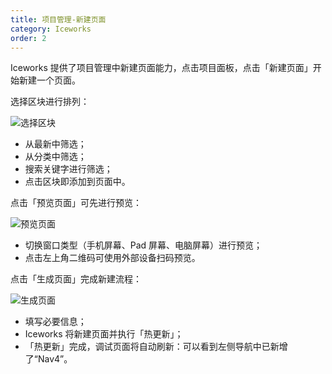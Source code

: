 ```yaml
---
title: 项目管理-新建页面
category: Iceworks
order: 2
---
```


Iceworks 提供了项目管理中新建页面能力，点击项目面板，点击「新建页面」开始新建一个页面。

选择区块进行排列：

![选择区块](https://img.alicdn.com/tfs/TB1KmSMM4naK1RjSZFtXXbC2VXa-871-599.gif)

- 从最新中筛选；
- 从分类中筛选；
- 搜索关键字进行筛选；
- 点击区块即添加到页面中。

点击「预览页面」可先进行预览：

![预览页面](https://img.alicdn.com/tfs/TB1MLyOM4naK1RjSZFtXXbC2VXa-1263-779.gif)

- 切换窗口类型（手机屏幕、Pad 屏幕、电脑屏幕）进行预览；
- 点击左上角二维码可使用外部设备扫码预览。

点击「生成页面」完成新建流程：

![生成页面](https://img.alicdn.com/tfs/TB1UG1fM3DqK1RjSZSyXXaxEVXa-1425-818.gif) 

- 填写必要信息；
- Iceworks 将新建页面并执行「热更新」；
- 「热更新」完成，调试页面将自动刷新：可以看到左侧导航中已新增了“Nav4”。